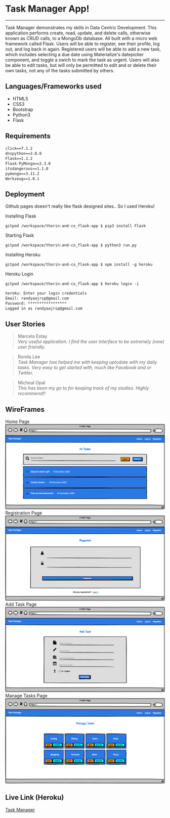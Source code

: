 # Task Manager App!
------
Task Manager demonstrates my skills in Data Centric Development. This application performs create, read, update, and delete calls, otherwise known as CRUD calls, to a MongoDb database.
All built with a micro web framework called Flask. Users will be able to register, see their profile, log out, and log back in again. Registered users will be able to add a new task, 
which includes selecting a due date using Materialize's datepicker component, and toggle a swich to mark the task as urgent. Users will also be able to edit tasks, but will only be permitted 
to edit and or delete their own tasks, not any of the tasks submitted by others.


## Languages/Frameworks used
- HTML5
- CSS3
- Bootstrap
- Python3
- Flask

## Requirements
```
click==7.1.2
dnspython==2.0.0
Flask==1.1.2
Flask-PyMongo==2.3.0
itsdangerous==1.1.0
pymongo==3.11.2
Werkzeug==1.0.1
```

## Deployment
Github pages doesn't really like flask designed sites.. So I used Heroku!

Installing Flask
```
gitpod /workspace/thorin-and-co_flask-app $ pip3 install Flask
```
Starting Flask
```
gitpod /workspace/thorin-and-co_flask-app $ python3 run.py
```
Installing Heroku
```
gitpod /workspace/thorin-and-co_flask-app $ npm install -g heroku
```
Heroku Login
```
gitpod /workspace/thorin-and-co_flask-app $ heroku login -i
```
```
heroku: Enter your login credentials
Email: randyaajrsp@gmail.com
Password: *****************
Logged in as randyaajrsp@gmail.com
```

## User Stories
> Marcela Estay<br>
> *Very useful application. I find the user interface to be extremely (new) user friendly.*

> Ronda Lee<br>
> *Task Manager has helped me with keeping uptodate with my daily tasks. Very easy to get started with, much like Facebook and or Twitter.* 

> Micheal Opal<br>
> *This has been my go to for keeping track of my studies. Highly recommend!!* 


## WireFrames
Home Page <br>
![Home Page](static/img/1.png) <br>
Registration Page <br>
![alt text](static/img/2.png) <br>
Add Task Page <br>
![alt text](static/img/3.png) <br>
Manage Tasks Page <br>
![alt text](static/img/4.png) <br>

## Live Link (Heroku)
[Task Manager](https://task-manager-randy.herokuapp.com/get_tasks)
